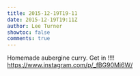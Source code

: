 ```yaml
---
title: 2015-12-19T19-11
date: 2015-12-19T19:11Z
author: Lee Turner
showtoc: false
comments: true
---
```


Homemade aubergine curry. Get in !!!! https://www.instagram.com/p/_fBG90Mi6W/

